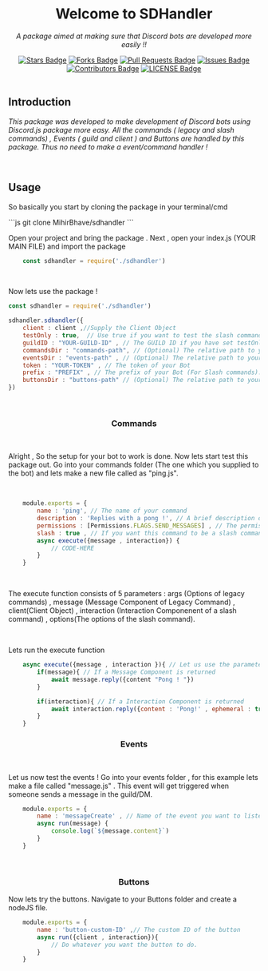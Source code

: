 <h1 align="center">Welcome to SDHandler </h1>
<p align="center"><i>A package aimed at making sure that Discord bots are developed more easily !!</i></p>

<div align="center">
    <a href="https://github.com/Mihirbhave/sdhandler/stargazers"><img src="https://img.shields.io/github/stars/MihirBhave/sdhandler" alt="Stars Badge"/></a>
    <a href="https://github.com/Mihirbhave/sdhandler/network/members"><img src="https://img.shields.io/github/forks/MihirBhave/sdhandler" alt="Forks Badge"/></a>
    <a href="https://github.com/Mihirbhave/sdhandler/pulls"><img src="https://img.shields.io/github/issues-pr/MihirBhave/sdhandler" alt="Pull Requests Badge"/></a>
    <a href="https://github.com/Mihirbhave/sdhandler/issues"><img src="https://img.shields.io/github/issues/MihirBhave/sdhandler" alt="Issues Badge"/></a>
    <a href="https://github.com/Mihirbhave/sdhandler/graphs/contributors"><img src="https://img.shields.io/github/contributors/MihirBhave/sdhandler" alt="Contributors Badge"/></a>
    <a href="https://github.com/Mihirbhave/sdhandler/blob/main/LICENSE"><img src="https://img.shields.io/github/license/MihirBhave/sdhandler" alt="LICENSE Badge"/></a>
</div>
<br>
<h2>Introduction</h2>
<p><i>This package was developed to make development of Discord bots using Discord.js package more easy. All the commands ( legacy and slash commands) , Events ( guild and client ) and Buttons are handled by this package. Thus no need to make a event/command handler !</i></p>

<br>

<h2>Usage</h2>
<p>So basically you start by cloning the package in your terminal/cmd</p>
```js
 git clone MihirBhave/sdhandler
```
<br>
<p>Open your project and bring the package . Next , open your index.js (YOUR MAIN FILE) and import the package </p>

```js
    const sdhandler = require('./sdhandler')


```
<br>
<p> Now lets use the package !</p>

```js
const sdhandler = require('./sdhandler')

sdhandler.sdhandler({
    client : client ,//Supply the Client Object 
    testOnly : true,  // Use true if you want to test the slash commands for the guild only 
    guildID : "YOUR-GUILD-ID" , // The GUILD ID if you have set testOnly to true
    commandsDir : "commands-path", // (Optional) The relative path to your commands folder. If nothing is provided ./commands will be taken by default
    eventsDir : "events-path" , // (Optional) The relative path to your events folder . If nothing is given ./events will be taken by default
    token : "YOUR-TOKEN" , // The token of your Bot
    prefix : "PREFIX" , // The prefix of your Bot (For Slash commands). Default is "!" 
    buttonsDir : "buttons-path" // (Optional) The relative path to your buttons folder. If nothing is given , ./buttons will be taken by default
})

```
<br>

<h3 align="center">Commands</h3>
<br>
<p>Alright , So the setup for your bot to work is done. Now lets start test this package out. Go into your commands folder (The one which you supplied to the bot) and lets make a new file called as "ping.js". </p>
<br>

```js
    module.exports = {
        name : 'ping', // The name of your command
        description : 'Replies with a pong !', // A brief description of what your command does
        permissions : [Permissions.FLAGS.SEND_MESSAGES] , // The permission you want the USER to have in order to run the command
        slash : true , // If you want this command to be a slash command as well set it to true.
        async execute({message , interaction}) {
            // CODE-HERE
        }
    }
```
<br>
<p>The execute function  consists of 5 parameters : args (Options of legacy commands) , message (Message Component of Legacy Command) , client(Client Object) , interaction (Interaction Componenent of a slash command) , options(The options of the slash command).</p>
<br>
<p>Lets run the execute function</p>

```js
    async execute({message , interaction }){ // Let us use the parameters we need
        if(message){ // If a Message Component is returned
            await message.reply({content "Pong ! "})
        }

        if(interaction){ // If a Interaction Component is returned
            await interaction.reply({content : 'Pong!' , ephemeral : true})
        }
    }
```

<h3 align="center">Events</h3>
<br>
<p>Let us now test the events ! Go into your events folder , for this example lets make a file called "message.js" . This event will get triggered when someone sends a message in the guild/DM. </p>

```js
    module.exports = {
        name : 'messageCreate' , // Name of the event you want to listen to.
        async run(message) { 
            console.log(`${message.content}`)
        }
    }

```
<br>
<h3 align="center">Buttons</h3>
<p>Now lets try the buttons. Navigate to your Buttons folder and create a nodeJS file. </p>

```js
    module.exports = {
        name : 'button-custom-ID' ,// The custom ID of the button 
        async run({client , interaction}){
            // Do whatever you want the button to do.
        }
    }
```